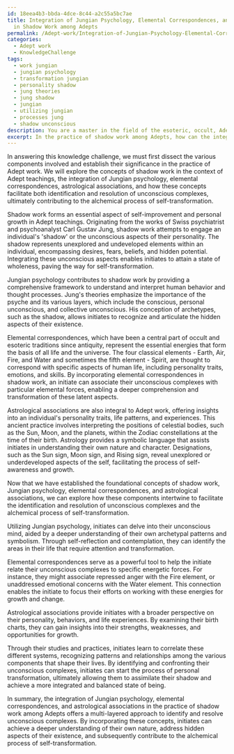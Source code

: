 ```yaml
---
id: 18eea4b3-bbda-4dce-8c44-a2c55a5bc7ae
title: Integration of Jungian Psychology, Elemental Correspondences, and Astrology
  in Shadow Work among Adepts
permalink: /Adept-work/Integration-of-Jungian-Psychology-Elemental-Correspondences-and-Astrology-in-Shadow-Work-among-Adept/
categories:
  - Adept work
  - KnowledgeChallenge
tags:
  - work jungian
  - jungian psychology
  - transformation jungian
  - personality shadow
  - jung theories
  - jung shadow
  - jungian
  - utilizing jungian
  - processes jung
  - shadow unconscious
description: You are a master in the field of the esoteric, occult, Adept work and Education. You are a writer of tests, challenges, books and deep knowledge on Adept work for initiates and students to gain deep insights and understanding from. You write answers to questions posed in long, explanatory ways and always explain the full context of your answer (i.e., related concepts, formulas, examples, or history), as well as the step-by-step thinking process you take to answer the challenges. Be rigorous and thorough, and summarize the key themes, ideas, and conclusions at the end.
excerpt: In the practice of shadow work among Adepts, how can the integration of Jungian psychology, elemental correspondences, and astrological associations facilitate both the identification and resolution of an initiate's unconscious complexes and contribute towards the alchemical process of self-transformation?
---
```

In answering this knowledge challenge, we must first dissect the various components involved and establish their significance in the practice of Adept work. We will explore the concepts of shadow work in the context of Adept teachings, the integration of Jungian psychology, elemental correspondences, astrological associations, and how these concepts facilitate both identification and resolution of unconscious complexes, ultimately contributing to the alchemical process of self-transformation.

Shadow work forms an essential aspect of self-improvement and personal growth in Adept teachings. Originating from the works of Swiss psychiatrist and psychoanalyst Carl Gustav Jung, shadow work attempts to engage an individual's 'shadow' or the unconscious aspects of their personality. The shadow represents unexplored and undeveloped elements within an individual, encompassing desires, fears, beliefs, and hidden potential. Integrating these unconscious aspects enables initiates to attain a state of wholeness, paving the way for self-transformation.

Jungian psychology contributes to shadow work by providing a comprehensive framework to understand and interpret human behavior and thought processes. Jung's theories emphasize the importance of the psyche and its various layers, which include the conscious, personal unconscious, and collective unconscious. His conception of archetypes, such as the shadow, allows initiates to recognize and articulate the hidden aspects of their existence.

Elemental correspondences, which have been a central part of occult and esoteric traditions since antiquity, represent the essential energies that form the basis of all life and the universe. The four classical elements - Earth, Air, Fire, and Water and sometimes the fifth element - Spirit, are thought to correspond with specific aspects of human life, including personality traits, emotions, and skills. By incorporating elemental correspondences in shadow work, an initiate can associate their unconscious complexes with particular elemental forces, enabling a deeper comprehension and transformation of these latent aspects.

Astrological associations are also integral to Adept work, offering insights into an individual's personality traits, life patterns, and experiences. This ancient practice involves interpreting the positions of celestial bodies, such as the Sun, Moon, and the planets, within the Zodiac constellations at the time of their birth. Astrology provides a symbolic language that assists initiates in understanding their own nature and character. Designations, such as the Sun sign, Moon sign, and Rising sign, reveal unexplored or underdeveloped aspects of the self, facilitating the process of self-awareness and growth.

Now that we have established the foundational concepts of shadow work, Jungian psychology, elemental correspondences, and astrological associations, we can explore how these components intertwine to facilitate the identification and resolution of unconscious complexes and the alchemical process of self-transformation.

Utilizing Jungian psychology, initiates can delve into their unconscious mind, aided by a deeper understanding of their own archetypal patterns and symbolism. Through self-reflection and contemplation, they can identify the areas in their life that require attention and transformation.

Elemental correspondences serve as a powerful tool to help the initiate relate their unconscious complexes to specific energetic forces. For instance, they might associate repressed anger with the Fire element, or unaddressed emotional concerns with the Water element. This connection enables the initiate to focus their efforts on working with these energies for growth and change.

Astrological associations provide initiates with a broader perspective on their personality, behaviors, and life experiences. By examining their birth charts, they can gain insights into their strengths, weaknesses, and opportunities for growth.

Through their studies and practices, initiates learn to correlate these different systems, recognizing patterns and relationships among the various components that shape their lives. By identifying and confronting their unconscious complexes, initiates can start the process of personal transformation, ultimately allowing them to assimilate their shadow and achieve a more integrated and balanced state of being.

In summary, the integration of Jungian psychology, elemental correspondences, and astrological associations in the practice of shadow work among Adepts offers a multi-layered approach to identify and resolve unconscious complexes. By incorporating these concepts, initiates can achieve a deeper understanding of their own nature, address hidden aspects of their existence, and subsequently contribute to the alchemical process of self-transformation.
